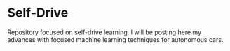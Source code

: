 # Self-Drive

Repository focused on self-drive learning. I will be posting here my advances with focused machine learning techniques for autonomous cars.
